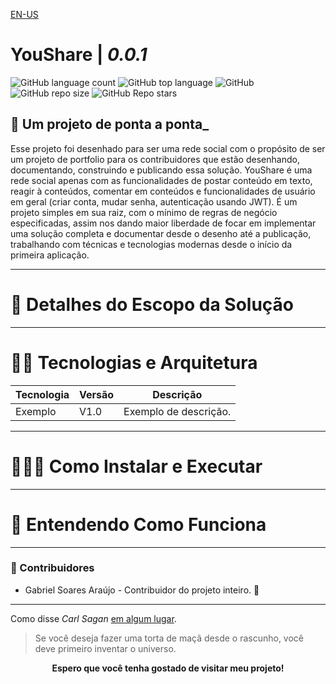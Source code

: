[EN-US](/README.md)

# YouShare | _0.0.1_
![GitHub language count](https://img.shields.io/github/languages/count/gabe-soares/youshare) ![GitHub top language](https://img.shields.io/github/languages/top/gabe-soares/youshare)    ![GitHub](https://img.shields.io/github/license/gabe-soares/youshare) ![GitHub repo size](https://img.shields.io/github/repo-size/gabe-soares/youshare) ![GitHub Repo stars](https://img.shields.io/github/stars/gabe-soares/youshare)

## 👾 Um projeto de ponta a ponta_
Esse projeto foi desenhado para ser uma rede social com o propósito de ser um projeto de portfolio para os contribuidores que estão desenhando, documentando, construindo e publicando essa solução.
YouShare é uma rede social apenas com as funcionalidades de postar conteúdo em texto, reagir à conteúdos, comentar em conteúdos e funcionalidades de usuário em geral (criar conta, mudar senha, autenticação usando JWT). É um projeto simples em sua raiz, com o mínimo de regras de negócio especificadas, assim nos dando maior liberdade de focar em implementar uma solução completa e documentar desde o desenho até a publicação, trabalhando com técnicas e tecnologias modernas desde o início da primeira aplicação.

------------------------------------------------------------
# 📑 Detalhes do Escopo da Solução

------------------------------------------------------------
# 👷🏾 Tecnologias e Arquitetura
| Tecnologia               | Versão                                                       | Descrição                                             |
| --------------------- | ------------------------------------------------------------ | ------------------------------------------------------- |
| Exemplo          | V1.0                   | Exemplo de descrição.                         |

------------------------------------------------------------
# 🧑🏼‍💻 Como Instalar e Executar

------------------------------------------------------------
# 🧐 Entendendo Como Funciona

------------------------------------------------------------
### 📎 Contribuidores
- Gabriel Soares Araújo - Contribuidor do projeto inteiro. 🐧

------------------------------------------------------------
Como disse _Carl Sagan_ [em algum lugar](https://www.youtube.com/watch?v=7s664NsLeFM). 

> Se você deseja fazer uma torta de maçã desde o rascunho, você deve primeiro inventar o universo.

<div align="center">
<b>Espero que você tenha gostado de visitar meu projeto!</b>
</div>
